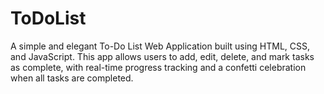# ToDoList
A simple and elegant To-Do List Web Application built using HTML, CSS, and JavaScript. This app allows users to add, edit, delete, and mark tasks as complete, with real-time progress tracking and a confetti celebration when all tasks are completed.
